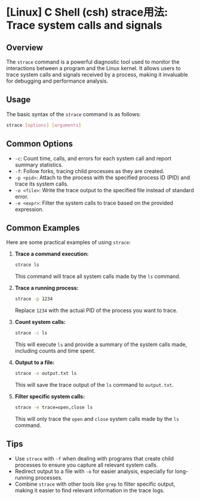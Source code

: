 # [Linux] C Shell (csh) strace用法: Trace system calls and signals

## Overview
The `strace` command is a powerful diagnostic tool used to monitor the interactions between a program and the Linux kernel. It allows users to trace system calls and signals received by a process, making it invaluable for debugging and performance analysis.

## Usage
The basic syntax of the `strace` command is as follows:

```bash
strace [options] [arguments]
```

## Common Options
- `-c`: Count time, calls, and errors for each system call and report summary statistics.
- `-f`: Follow forks, tracing child processes as they are created.
- `-p <pid>`: Attach to the process with the specified process ID (PID) and trace its system calls.
- `-o <file>`: Write the trace output to the specified file instead of standard error.
- `-e <expr>`: Filter the system calls to trace based on the provided expression.

## Common Examples
Here are some practical examples of using `strace`:

1. **Trace a command execution:**
   ```bash
   strace ls
   ```
   This command will trace all system calls made by the `ls` command.

2. **Trace a running process:**
   ```bash
   strace -p 1234
   ```
   Replace `1234` with the actual PID of the process you want to trace.

3. **Count system calls:**
   ```bash
   strace -c ls
   ```
   This will execute `ls` and provide a summary of the system calls made, including counts and time spent.

4. **Output to a file:**
   ```bash
   strace -o output.txt ls
   ```
   This will save the trace output of the `ls` command to `output.txt`.

5. **Filter specific system calls:**
   ```bash
   strace -e trace=open,close ls
   ```
   This will only trace the `open` and `close` system calls made by the `ls` command.

## Tips
- Use `strace` with `-f` when dealing with programs that create child processes to ensure you capture all relevant system calls.
- Redirect output to a file with `-o` for easier analysis, especially for long-running processes.
- Combine `strace` with other tools like `grep` to filter specific output, making it easier to find relevant information in the trace logs.